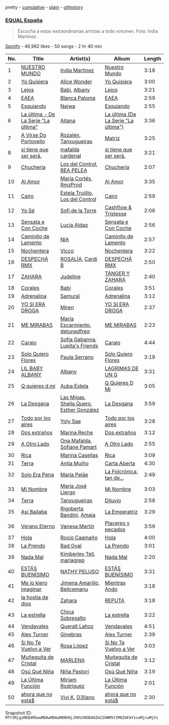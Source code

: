 pretty - [cumulative](/playlists/cumulative/37i9dQZF1DX6dANf8jNW4z.md) - [plain](/playlists/plain/37i9dQZF1DX6dANf8jNW4z) - [githistory](https://github.githistory.xyz/mackorone/spotify-playlist-archive/blob/main/playlists/plain/37i9dQZF1DX6dANf8jNW4z)

### [EQUAL España](https://open.spotify.com/playlist/37i9dQZF1DX6dANf8jNW4z)

> Escucha a estas extraordinarias artistas a todo volumen\. Foto: India Martínez.

[Spotify](https://open.spotify.com/user/spotify) - 46,962 likes - 50 songs - 2 hr 40 min

| No. | Title | Artist(s) | Album | Length |
|---|---|---|---|---|
| 1 | [NUESTRO MUNDO](https://open.spotify.com/track/3VRmetOtPtNKLBrXBTJfc1) | [India Martinez](https://open.spotify.com/artist/6FOpWOxsjQxKEbLiJpU1xV) | [Nuestro Mundo](https://open.spotify.com/album/5PdbzA2WYKvuy51gblXDOY) | 3:18 |
| 2 | [Yo Quisiera](https://open.spotify.com/track/6xLTIW13YObVeuOzdumBxi) | [Alice Wonder](https://open.spotify.com/artist/0SquRSkIJbzPqCUxG2EZMi) | [Yo Quisiera](https://open.spotify.com/album/6pqtFdAv5bgdjkSTSC61Mh) | 3:00 |
| 3 | [Lejos](https://open.spotify.com/track/1PbIKx9rhDslGVpW9Fo1Fq) | [Babi](https://open.spotify.com/artist/5nP79s99csrvcOiXTGjVfg), [Albany](https://open.spotify.com/artist/0W7oBn4W3biry1eehAk8wu) | [Lejos](https://open.spotify.com/album/1iqZvjqCZYChTH7l8OyiSv) | 3:21 |
| 4 | [EAEA](https://open.spotify.com/track/1NzoDUn5bLqpS36GD00Smi) | [Blanca Paloma](https://open.spotify.com/artist/4wm4mhiGnYPzCerFg3venQ) | [EAEA](https://open.spotify.com/album/713ABLvroU275mKkUgr6ZJ) | 2:59 |
| 5 | [Esquiando](https://open.spotify.com/track/34j9ERYhFkmw76khX9yHDo) | [Najwa](https://open.spotify.com/artist/7dp8dR96gWncIypef8kTnS) | [Esquiando](https://open.spotify.com/album/1os3O9AAm95njtVxeeweE3) | 2:55 |
| 6 | [La última \- De La Serie "La última"](https://open.spotify.com/track/65XxnbzaflcACTIOHum0A6) | [Aitana](https://open.spotify.com/artist/7eLcDZDYHXZCebtQmVFL25) | [La última \(De La Serie "La última"\)](https://open.spotify.com/album/5AXFBfTaJDz8eWx80QMThY) | 3:36 |
| 7 | [A Virxe Do Portovello](https://open.spotify.com/track/0yXXN5T9QYHuFHhgdlNGzM) | [Rozalén](https://open.spotify.com/artist/5soMpG6E6oApEiCZgrWeVz), [Tanxugueiras](https://open.spotify.com/artist/1iHb53TMjvMaXZm0s4RWZi) | [Matriz](https://open.spotify.com/album/0on1wrBTVafDAbhBp8y06d) | 3:25 |
| 8 | [si tiene que ser será.](https://open.spotify.com/track/0wtD6yzuqTv3EkRcJ6SHQZ) | [mafalda cardenal](https://open.spotify.com/artist/1AsstJ8Cf7uQX92weRmZRz) | [si tiene que ser será.](https://open.spotify.com/album/7mUcTOv2KgYCkrbDmxO7H3) | 3:21 |
| 9 | [Chuchería](https://open.spotify.com/track/6ByKY6x3lO84VxCd03CPAM) | [Los del Control](https://open.spotify.com/artist/3Nbij6lwrwz0XB7HubxdN2), [BEA PELEA](https://open.spotify.com/artist/7n8CEf82NSsckIB7kMwm9d) | [Chuchería](https://open.spotify.com/album/1glDglOFmoK1rdagME14F3) | 2:07 |
| 10 | [Al Amor](https://open.spotify.com/track/0lMHJPCBH7B5KPpnFWVh7g) | [María Cortés](https://open.spotify.com/artist/3aCuxvathYx8b93ubYnpcx), [RmzProd](https://open.spotify.com/artist/0OkOw9XVLGT6rp5wAiTGHL) | [Al Amor](https://open.spotify.com/album/6XebeNkG9g9oF9pUGmNgZ0) | 3:35 |
| 11 | [Cairo](https://open.spotify.com/track/3KT1AGGabCyVX2ZwDZJjph) | [Estela Trujillo](https://open.spotify.com/artist/3oUVxe8nEQM37H5YNbV6pc), [Los del Control](https://open.spotify.com/artist/3Nbij6lwrwz0XB7HubxdN2) | [Cairo](https://open.spotify.com/album/199nmkQgoNzzsa7AWrE8r1) | 2:59 |
| 12 | [Yo Sé](https://open.spotify.com/track/07skwJQUCbCfCD0EXNtvhP) | [Sofi de la Torre](https://open.spotify.com/artist/45VGByxe5GLUyX1XQlcC8I) | [Cashflow & Tristesse](https://open.spotify.com/album/4zrow94aedq2FGjkpL2ew4) | 2:06 |
| 13 | [Sensata e Con Coche](https://open.spotify.com/track/0Zu7LEqtDVePfGgLemNkmA) | [Lucía Aldao](https://open.spotify.com/artist/0E7eYQJsCEDaTAWgdyGnEO) | [Sensata e Con Coche](https://open.spotify.com/album/4iR5zVJUj1WKpaJP6ibebp) | 2:56 |
| 14 | [Caminito de Lamento](https://open.spotify.com/track/7Fc0VzcdfB6Ohg10DepTVp) | [NIA](https://open.spotify.com/artist/6pWfZsh4oMfM4lRITDxtfw) | [Caminito de Lamento](https://open.spotify.com/album/68MYjqGXULOK34FzkLWJld) | 2:57 |
| 15 | [Nochentera](https://open.spotify.com/track/20CozgjF6bshBw8cLhN23B) | [Vicco](https://open.spotify.com/artist/2z1MpPojFcvxYcEAx0lT6w) | [Nochentera](https://open.spotify.com/album/4uCz8u5i2bIYVUOSRdtr6v) | 3:22 |
| 16 | [DESPECHÁ RMX](https://open.spotify.com/track/4CD623yLJVvKJxUyzaTqtC) | [ROSALÍA](https://open.spotify.com/artist/7ltDVBr6mKbRvohxheJ9h1), [Cardi B](https://open.spotify.com/artist/4kYSro6naA4h99UJvo89HB) | [DESPECHÁ RMX](https://open.spotify.com/album/4czxiqSwyeZK7y5r9GNWXP) | 2:50 |
| 17 | [ZAHARA](https://open.spotify.com/track/2gKbwgaAQQRRYWpcA2psY3) | [Judeline](https://open.spotify.com/artist/1H6X7yhnXZg73f9bssaj1Q) | [TÁNGER Y ZAHARA](https://open.spotify.com/album/5DY4F3ttRGWWJoPJBcy4Ys) | 2:40 |
| 18 | [Corales](https://open.spotify.com/track/0k2S7GrwuyTHtn8n7yqGpQ) | [Babi](https://open.spotify.com/artist/5nP79s99csrvcOiXTGjVfg) | [Corales](https://open.spotify.com/album/1VL42wvmpV8NhxTmbYY7fq) | 3:51 |
| 19 | [Adrenalina](https://open.spotify.com/track/6AS6lW8vAo27DGEcbRT2Oj) | [Samuraï](https://open.spotify.com/artist/0BovidHLtM9n55WXWkApK9) | [Adrenalina](https://open.spotify.com/album/6MtdNWXRI8bYzFq4UX4GSg) | 3:12 |
| 20 | [YO SI ERA DROGA](https://open.spotify.com/track/6MokXYVQSbusPDgVM2Zrru) | [Miren](https://open.spotify.com/artist/4YGQgS8rZcbt0VOsV6GPcv) | [YO SI ERA DROGA](https://open.spotify.com/album/0So9p0bXatY2V6VxanIHKF) | 2:37 |
| 21 | [ME MIRABAS](https://open.spotify.com/track/4mBwGpQCG1Kx3q9a1EtNdw) | [María Escarmiento](https://open.spotify.com/artist/7sRtI3bMrrgSFkNs2jFHrl), [detunedfreq](https://open.spotify.com/artist/3Arhn0WJKerUnT3OXU705K) | [ME MIRABAS](https://open.spotify.com/album/3EXIgQUHkB1uOQeu3WEdQz) | 2:23 |
| 22 | [Carajo](https://open.spotify.com/track/77AKXWSJHnHscFfovjvFJI) | [Sofía Gabanna](https://open.spotify.com/artist/7oOAUwR8fKK27pEAKdt0mm), [Lupita's Friends](https://open.spotify.com/artist/7gGKjAXKRyDUhSUhFDIaAW) | [Carajo](https://open.spotify.com/album/2bFagscYwDpB7WWoWJEHt2) | 4:44 |
| 23 | [Solo Quiero Flores](https://open.spotify.com/track/0pHyI7QXfIOJNHfDzVBL6u) | [Paula Serrano](https://open.spotify.com/artist/7uhDcBmk7OpS9NbenEo1X7) | [Solo Quiero Flores](https://open.spotify.com/album/4v6VTV9uRC6JdW6fTAOVzo) | 3:19 |
| 24 | [LIL BABY ALBANY](https://open.spotify.com/track/4k7rZ8WcPlQxK42UAjLexY) | [Albany](https://open.spotify.com/artist/0W7oBn4W3biry1eehAk8wu) | [LAGRIMAS DE UN G](https://open.spotify.com/album/3Na5FWkciv60Z6vDXyC7OR) | 3:31 |
| 25 | [Q quieres d mi](https://open.spotify.com/track/04SYZf4k1Kd5KUOvQPcigF) | [Auba Estela](https://open.spotify.com/artist/0Bo6OEfw3rU1CNAHu3ZK1V) | [Q Quieres D Mi](https://open.spotify.com/album/461EMZVhaUW8nNazDUITJC) | 3:05 |
| 26 | [La Desgana](https://open.spotify.com/track/6eCmCa6054HY1qql31STt5) | [Las Migas](https://open.spotify.com/artist/6wWp1JO8wL9qEeVV0TRHY3), [Sheila Quero](https://open.spotify.com/artist/5kiiyxVFdE1MWTBHLsgPPz), [Esther González](https://open.spotify.com/artist/2oTfgFw9ghiNhkW1qZCBMN) | [La Desgana](https://open.spotify.com/album/5790kmKwK6v0woi7ijE4ng) | 3:59 |
| 27 | [Todo por los aires](https://open.spotify.com/track/0Z8FmQp6Xf8VtwrNY7rPjo) | [Yoly Saa](https://open.spotify.com/artist/599d8L6EF6XYR133olSRTW) | [Todo por los aires](https://open.spotify.com/album/5MNhe6mhQVGZkzCVJiDV3g) | 3:28 |
| 28 | [Dos extraños](https://open.spotify.com/track/7BWXwwLqGdmeFd0Mog3bI8) | [Marina Reche](https://open.spotify.com/artist/2fUMrRPj5xcEYXG5FoCTfw) | [Dos extraños](https://open.spotify.com/album/0SyTfwfCjrfclfMvfqVqbe) | 3:12 |
| 29 | [A Otro Lado](https://open.spotify.com/track/2FoPCBf6phSI3xeDJUetJ6) | [Ona Mafalda](https://open.spotify.com/artist/6HomUrLEVWcZjlXQTEjMyb), [Sofiane Pamart](https://open.spotify.com/artist/4RB2EEsmLhQTOSVQQpDzNg) | [A Otro Lado](https://open.spotify.com/album/56qVdoQqOSIj9yd1XGv1Pr) | 2:55 |
| 30 | [Rica](https://open.spotify.com/track/0NnoZmacKWM87HA7hU939g) | [Marina Casellas](https://open.spotify.com/artist/4w4aMwjbBdkSy2lTmsR8GT) | [Rica](https://open.spotify.com/album/1Dit3XnuKV1Fj7Q4HXWNCv) | 3:09 |
| 31 | [Terra](https://open.spotify.com/track/5Uw24VY2ItLdhCXARPpuPd) | [Antía Muíño](https://open.spotify.com/artist/0ecHgq56xOnMWAfLwvyFV1) | [Carta Aberta](https://open.spotify.com/album/1JVc6xReXLJbKpVlTKg03e) | 4:30 |
| 32 | [Solo Era Pena](https://open.spotify.com/track/4Kuwoo73ycM4kqsMacylRb) | [María Peláe](https://open.spotify.com/artist/1b6ctmaHGrw89ZUmm0nGXq) | [La Folcrónica, tan de...](https://open.spotify.com/album/6lGebOmKZaMOSUapQ0KGeJ) | 2:49 |
| 33 | [Mi Nombre](https://open.spotify.com/track/5dOGxX6c10Rb8DqqHTc2Cw) | [María José Llergo](https://open.spotify.com/artist/70GBRlKEGjfueop2lfdQ4Q) | [Mi Nombre](https://open.spotify.com/album/0oXlVXAvpKW54rDWMwYGMh) | 3:03 |
| 34 | [Terra](https://open.spotify.com/track/2fL7mRj4pby4Yx1ExpgrDm) | [Tanxugueiras](https://open.spotify.com/artist/1iHb53TMjvMaXZm0s4RWZi) | [Diluvio](https://open.spotify.com/album/1dZrD1qyXNIxBufhtYOK9f) | 2:58 |
| 35 | [Así Bailaba](https://open.spotify.com/track/61EzFxAX2KM66vmcc2CO1k) | [Rigoberta Bandini](https://open.spotify.com/artist/7DOERbtkx9aTLvWzZSB0qx), [Amaia](https://open.spotify.com/artist/1WLEfsQjvgtFSGkrHonzFX) | [La Emperatriz](https://open.spotify.com/album/7f3vr9igj7vDgo3SBIN8Fv) | 3:29 |
| 36 | [Verano Eterno](https://open.spotify.com/track/6fQmuMaRCSCtR0sjmVv7wX) | [Vanesa Martín](https://open.spotify.com/artist/5kSJMVPcTITrSZxTrHllVN) | [Placeres y pecados](https://open.spotify.com/album/6JE0ihFvCF6xoWryFIhbFY) | 3:59 |
| 37 | [Hola](https://open.spotify.com/track/4QrUcH6AELhKXbtONzEHta) | [Rocio Caamaño](https://open.spotify.com/artist/4LaS5IJXyKFXn3OT9naUFv) | [Hola](https://open.spotify.com/album/52NwxrJn4VCtcgK0hhZx1N) | 4:00 |
| 38 | [La Prendo](https://open.spotify.com/track/6t48UVZvQWh5wWfWlCZfzY) | [Bad Gyal](https://open.spotify.com/artist/4F4pp8NUW08JuXwnoxglpN) | [La Prendo](https://open.spotify.com/album/4eCRi01qxklHWrG0sIra8x) | 3:01 |
| 39 | [Nada Mal](https://open.spotify.com/track/0cs0nlOhJUTks1eOKVRWyU) | [Kimberley Tell](https://open.spotify.com/artist/1NTTlLcsHvqOZFC6CQp6Ka), [mariagrep](https://open.spotify.com/artist/6qW73GlY1wPnQ9zxIOYCzy) | [Nada Mal](https://open.spotify.com/album/05HWbis9WEawfsBCJPQiVb) | 2:20 |
| 40 | [ESTÁS BUENÍSIMO](https://open.spotify.com/track/13MRbFUJGGRKucCMzzdnWF) | [NATHY PELUSO](https://open.spotify.com/artist/3VHAySZQPlfGlNLslzXYpN) | [ESTÁS BUENÍSIMO](https://open.spotify.com/album/5whnoCyMbHr7TRFMoSGsM5) | 3:31 |
| 41 | [Me lo kiero imaginar](https://open.spotify.com/track/155nd0V88H2vMmRXiXsaS9) | [Jimena Amarillo](https://open.spotify.com/artist/29cPgYFoxExwmptUrlnYmm), [Belicemanu](https://open.spotify.com/artist/4X0IYY2C5zrOmrYoSTRkJv) | [Mientras Ando](https://open.spotify.com/album/2aUAwTRu9AWdC5SjZUk7bN) | 3:18 |
| 42 | [la hostia de dios](https://open.spotify.com/track/1nJ3fxva1RtBWiOzHhKL9U) | [Zahara](https://open.spotify.com/artist/7uLePkJ2f0MwEcphODfkuu) | [REPUTA](https://open.spotify.com/album/491sP7df1GOav6dScCJ4yk) | 3:18 |
| 43 | [La estrella](https://open.spotify.com/track/3uZTrCrJWANxoeNkxqyvyE) | [Chica Sobresalto](https://open.spotify.com/artist/4tRIJ4uToKp0kihbqnZJML) | [La estrella](https://open.spotify.com/album/2cP3WlzZgnrhZdGTnaPnTL) | 3:22 |
| 44 | [Vendavales](https://open.spotify.com/track/1Euwn9B6ZoiQqIxJ9Et0pm) | [Queralt Lahoz](https://open.spotify.com/artist/5njCmi440o0ft013pOw9W5) | [Vendavales](https://open.spotify.com/album/5biAEeUSYDv3b95qm24goo) | 4:51 |
| 45 | [Alex Turner](https://open.spotify.com/track/7JL9bfCKDRmfrQqZbB6X0x) | [Ginebras](https://open.spotify.com/artist/5w3bs8jNvbb0QHf5Lo0sva) | [Alex Turner](https://open.spotify.com/album/08tPbq1A0YvnoHbbIrKs4j) | 2:39 |
| 46 | [Si No Te Vuelvo a Ver](https://open.spotify.com/track/3arRJEszJOyK7nulOmioVa) | [Rosa López](https://open.spotify.com/artist/0qNxyg3R90E71P2zC2kLCl) | [Si No Te Vuelvo a Ver](https://open.spotify.com/album/7nAZd15ErBrbhFhybYtHxK) | 3:03 |
| 47 | [Muñequita de Cristal](https://open.spotify.com/track/2bsJ6oij5bheOFx9RyuFKY) | [MARLENA](https://open.spotify.com/artist/1IAwO3v7hVP9ryTQtlzc9y) | [Muñequita de Cristal](https://open.spotify.com/album/5TjZjSizBwwhGSjDpdPXH4) | 3:12 |
| 48 | [Osú Qué Niña](https://open.spotify.com/track/0kZrv7hKThf4qUPlqDFZXF) | [Niña Pastori](https://open.spotify.com/artist/6UelqIK8qwhWFc2f6nSEh8) | [Osú Qué Niña](https://open.spotify.com/album/5e5LUOFIgGLBNq2675XQEu) | 3:19 |
| 49 | [La Última Función](https://open.spotify.com/track/0kg71K4pfn5gZ2lWvDIS73) | [Miriam Rodríguez](https://open.spotify.com/artist/3E3qsTzCvTX13A1Zrw7Wnf) | [La Última Función](https://open.spotify.com/album/0bywsH6xygVO5MP5Lqmfip) | 2:01 |
| 50 | [ahora que no está$](https://open.spotify.com/track/3tOL0pyXgBItLfOsen62mM) | [Vivi K](https://open.spotify.com/artist/4WSOtiDdjEIvAAK6HqvdUg), [D3llano](https://open.spotify.com/artist/2op8AnWkI11yZAv1KwS9Ck) | [ahora que no está$](https://open.spotify.com/album/787BCzTAJriWX3I53WobCy) | 2:30 |

Snapshot ID: `MTY3MjgzMDQ4MSwwMDAwMDAwMDNhNjJhMzU0ODA0ZmI2OWM5Y2M0ZmFmYzcwMjcwMjVi`

